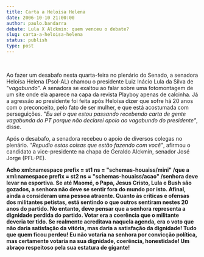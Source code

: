 ```yaml
---
title: Carta a Heloisa Helena
date: 2006-10-10 21:00:00
author: paulo.bandarra
debate: Lula X Alckmin: quem venceu o debate?
slug: carta-a-heloisa-helena
status: publish 
type: post
---
```


 


Ao fazer um desabafo nesta quarta-feira no plenário do Senado, a senadora Heloísa Helena (Psol-AL) chamou o presidente Luiz Inácio Lula da Silva de "*vagabundo*". A senadora se exaltou ao falar sobre uma fotomontagem de um site onde ela aparece na capa da revista Playboy apenas de calcinha. Já a agressão ao presidente foi feita após Heloísa dizer que sofre há 20 anos com o preconceito, pelo fato de ser mulher, e que está acostumada com perseguições. "*Eu sei o que estou passando recebendo carta de gente vagabunda do PT porque não declarei apoio ao vagabundo do presidente"*, disse. 


Após o desabafo, a senadora recebeu o apoio de diversos colegas no plenário. *"Repudio estas coisas que estão fazendo com você"*, afirmou o candidato a vice-presidente na chapa de Geraldo Alckmin, senador José Jorge (PFL-PE). 


**Acho xml:namespace prefix = st1 ns = "schemas-houaiss/mini" /que a xml:namespace prefix = st2 ns = "schemas-houaiss/acao" /senhora deve levar na esportiva. Se até Maomé, o Papa, Jesus Cristo, Lula e Bush são gozados, a senhora não deve se sentir fora do mundo por isto. Afinal, ainda a consideram uma pessoa atraente. Quanto às criticas e ofensas dos militantes petistas, está sentindo o que outros sentiram nestes 20 anos do partido. No entanto, deve pensar que a senhora representa a dignidade perdida do partido. Votar era a coerência que o militante deveria ter tido. Se realmente acreditava naquela agenda, era o voto que não daria satisfação da vitória, mas daria a satisfação da dignidade! Tudo que quem ficou perdeu! Eu não votaria na senhora por convicção política, mas certamente votaria na sua dignidade, coerência, honestidade! Um abraço respeitoso pela sua estatura de gigante!**



